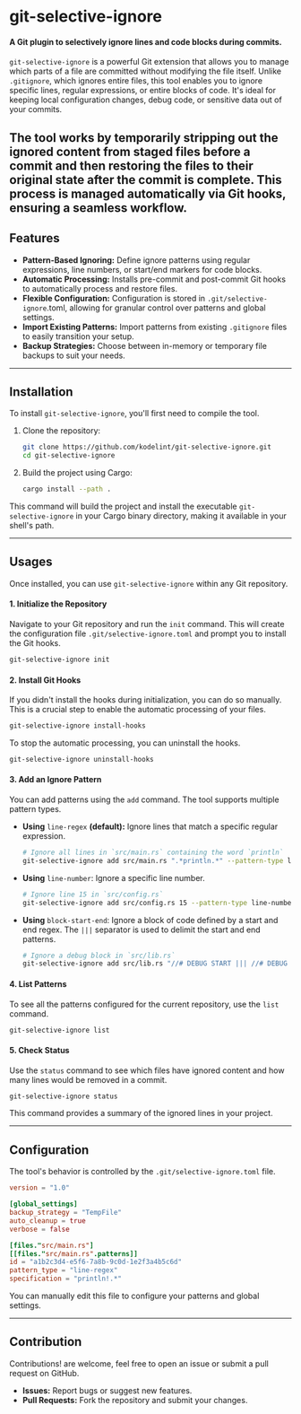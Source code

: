 # git-selective-ignore

#### A Git plugin to selectively ignore lines and code blocks during commits.

`git-selective-ignore` is a powerful Git extension that allows you to manage which parts of a file are committed without
modifying the file itself. Unlike `.gitignore`, which ignores entire files, this tool enables you to ignore specific lines,
regular expressions, or entire blocks of code. It's ideal for keeping local configuration changes, debug code,
or sensitive data out of your commits.

The tool works by temporarily stripping out the ignored content from staged files before a commit and then restoring
the files to their original state after the commit is complete. This process is managed automatically via Git hooks,
ensuring a seamless workflow.
---
## Features
- **Pattern-Based Ignoring:** Define ignore patterns using regular expressions, line numbers, or start/end markers for code blocks.
- **Automatic Processing:** Installs pre-commit and post-commit Git hooks to automatically process and restore files.
- **Flexible Configuration:** Configuration is stored in `.git/selective-ignore`.toml, allowing for granular control over patterns and global settings.
- **Import Existing Patterns:** Import patterns from existing `.gitignore` files to easily transition your setup.
- **Backup Strategies:** Choose between in-memory or temporary file backups to suit your needs.

---

## Installation
To install `git-selective-ignore`, you'll first need to compile the tool.

1. Clone the repository:
    ```bash
    git clone https://github.com/kodelint/git-selective-ignore.git
    cd git-selective-ignore
    ```
2. Build the project using Cargo:
    ```bash
    cargo install --path .
    ```

This command will build the project and install the executable `git-selective-ignore` in your Cargo binary directory,
making it available in your shell's path.

---

## Usages
Once installed, you can use `git-selective-ignore` within any Git repository.

#### 1. Initialize the Repository
Navigate to your Git repository and run the `init` command. This will create the configuration file `.git/selective-ignore.toml`
and prompt you to install the Git hooks.
```bash
git-selective-ignore init
```
#### 2. Install Git Hooks
If you didn't install the hooks during initialization, you can do so manually. This is a crucial step to enable the
automatic processing of your files.
```bash
git-selective-ignore install-hooks
```
To stop the automatic processing, you can uninstall the hooks.
```bash
git-selective-ignore uninstall-hooks
```
#### 3. Add an Ignore Pattern
You can add patterns using the `add` command. The tool supports multiple pattern types.
- **Using** `line-regex` **(default):** Ignore lines that match a specific regular expression.
    ```bash
    # Ignore all lines in `src/main.rs` containing the word `println`
    git-selective-ignore add src/main.rs ".*println.*" --pattern-type line-regex
    ```
- **Using** `line-number`: Ignore a specific line number.
    ```bash
    # Ignore line 15 in `src/config.rs`
    git-selective-ignore add src/config.rs 15 --pattern-type line-number
    ```
- **Using** `block-start-end`: Ignore a block of code defined by a start and end regex.
  The `|||` separator is used to delimit the start and end patterns.
    ```bash
    # Ignore a debug block in `src/lib.rs`
    git-selective-ignore add src/lib.rs "//# DEBUG START ||| //# DEBUG END" --pattern-type block-start-end
    ```
#### 4. List Patterns
To see all the patterns configured for the current repository, use the `list` command.
```bash
git-selective-ignore list
```

#### 5. Check Status
Use the `status` command to see which files have ignored content and how many lines would be removed in a commit.
```bash
git-selective-ignore status
```
This command provides a summary of the ignored lines in your project.

---
## Configuration
The tool's behavior is controlled by the `.git/selective-ignore.toml` file.

```toml
version = "1.0"

[global_settings]
backup_strategy = "TempFile"
auto_cleanup = true
verbose = false

[files."src/main.rs"]
[[files."src/main.rs".patterns]]
id = "a1b2c3d4-e5f6-7a8b-9c0d-1e2f3a4b5c6d"
pattern_type = "line-regex"
specification = "println!.*"
```
You can manually edit this file to configure your patterns and global settings.

---
## Contribution
Contributions! are welcome, feel free to open an issue or submit a pull request on GitHub.

- **Issues:** Report bugs or suggest new features.
- **Pull Requests:** Fork the repository and submit your changes.

